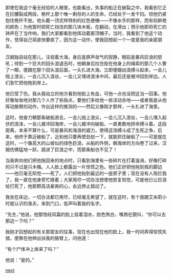 
即使在我这个毫无经验的人眼里，也能看出，失事的船正在破裂之中，我看到它正在拦腰裂成两段，桅杆上那个唯一剩存的人的生命，已经处于一发千钧。但他仍紧抱住桅杆不放。他头戴一顶式样特别的红色便帽——不像水手的那样，而有较鲜艳的颜色；为他暂时把死亡挡住的那几块木板，在翻动，在滑出；预示他即将死亡的钟声在丁当作响，我们大家都看到他挥动着那顶帽子。当时，我看到了他这个动作，觉得自己简直快要疯了，因为这一动作，使我回想起一个一度是我的亲密朋友。

汉姆独自站在那儿，注视着大海，身后是屏声敛气的寂静，眼前是暴风巨浪的怒吼；待到一个巨大的回头浪退去时，他朝身后拉住拴在他身上的绳索的那几个人瞥了一眼，便跟在那个回头浪后面，一头扎进大海，立即便跟凶浪搏斗起来，一会儿抛上浪尖，一会儿沉入浪谷，一会儿又埋进浪沫中间，最后还是被冲回到岸边。人们急忙把他拖到岸上。

他已受了伤。我从我站立的地方看到他脸上有血，可他一点也没把这当一回事。他好像匆匆地对那几个人作了些指点，要他们多给他一些活动余地——或者我是从他挥动胳臂的动作，作出这样的推测的——然后又像刚才那样，一头扎进了海里。

这时，他奋力朝那条破船游去，一会儿抛上浪尖，一会儿沉入浪谷，一会儿埋入起伏的浪沫，一会儿被冲回海岸，一会儿被冲向破船，一直勇敢地拼命搏斗着。这段距离，本来不算什么，可是暴风和海浪的威力，使得这场搏斗成了生死之争。后来，他终于靠近破船了，近到他只要再使劲划一下，就能抓住破船了——可是就在这时，一个像高大的山坡似的绿色巨浪，从船的外侧，朝海岸的方向卷了过来，汉姆仿佛猛地一跃，跳进了巨浪之中，而那条船也不见了！

当我奔向他们把他拖回来的地点时，只看到海里有一些碎片在打着漩涡，好像打碎的只不过是只木桶。人人脸上都露出一片惊慌之色。他们正好把他拖到我的脚边——他已毫无知觉——死了。人们把他抬到最近的一座房子里；现在没有人阻拦我了，我一直在他身旁忙碌着；大家用尽一切办法想使他恢复知觉，可是他已让巨浪给打死了，他那颗高洁豪爽的心，永远停止跳动了。

我坐在床边，一切办法都已用尽，已经毫无希望了，就在这时，有个我跟艾米莉小时就认识的渔夫，来到门口，低声叫着我的名字。

“先生，”他说，他那饱经风霜的脸上挂着泪水，脸色煞白，嘴唇在颤抖，“你可以去那边一下吗？”

我刚才回想起的有关那密友的往事，现在也出现在他的脸上，我一时间弄得惊慌失措，便靠在他伸出扶我的胳臂上，问他道：

“有个尸体冲上岸来了吗？”

他说：“是的。”

[next](page704.md)